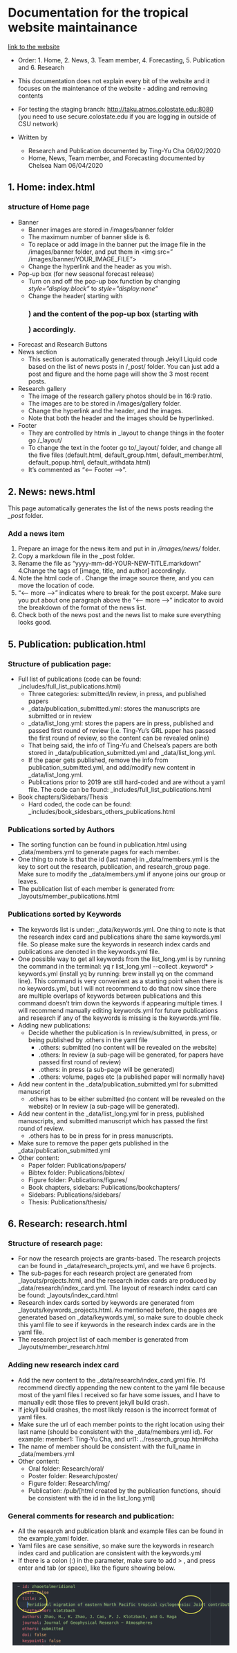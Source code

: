 # Documentation for the tropical website maintainance
[link to the website](tropical.colostate.edu)

* Order: 1. Home, 2. News, 3. Team member, 4. Forecasting, 5. Publication and 6. Research
* This documentation does not explain every bit of the website and it focuses on the maintenance of the website - adding and removing contents 
* For testing the staging branch: http://taku.atmos.colostate.edu:8080 (you need to use secure.colostate.edu if you are logging in outside of CSU network)

* Written by
     - Research and Publication documented by Ting-Yu Cha 06/02/2020
     - Home, News, Team member, and Forecasting documented by Chelsea Nam 06/04/2020



## 1. Home: index.html
### structure of Home page
* Banner 
     - Banner images are stored in /images/banner folder
     - The maximum number of banner slide is 6.
     - To replace or add image in the banner put the image file in the /images/banner folder, and put them in <img src=” /images/banner/YOUR_IMAGE_FILE”>
     - Change the hyperlink and the header as you wish.
* Pop-up box (for new seasonal forecast release)
     - Turn on and off the pop-up box function by changing *style=”display:block”* to *style=”display:none”*
     - Change the header( starting with <h3 style=”color:white;”>) and the content of the pop-up box (starting with <p style=”text-align:center”>) accordingly.
* Forecast and Research Buttons 
* News section
     - This section is automatically generated through Jekyll Liquid code based on the list of news posts in /_post/ folder. You can just add a post and figure and the home page will show the 3 most recent posts.
* Research gallery
     - The image of the research gallery photos should be in 16:9 ratio.
     - The images are to be stored in /images/gallery folder.
     - Change the hyperlink and the header, and the images.
     - Note that both the header and the images should be hyperlinked.
* Footer
     - They are controlled by htmls in _layout to change things in the footer go /_layout/
     - To change the text in the footer go to/_layout/ folder, and change all the five files (default.html, default_group.html, default_member.html, default_popup.html, default_withdata.html) 
     - It’s commented as “<-- Footer -->”.

## 2. News: news.html
This page automatically generates the list of the news posts reading the *_post* folder.

### Add a news item

1. Prepare an image for the news item and put in in */images/news/* folder.
2. Copy a markdown file in the _post folder.
3. Rename the file as “yyyy-mm-dd-YOUR-NEW-TITLE.markdown”
4.Change the tags of [image, title, and author] accordingly.
5. Note the html code of <img />. Change the image source there, and you can move the location of code.
6. “<-- more -->” indicates where to break for the post excerpt. Make sure you put about one paragraph above the “<-- more -->” indicator to avoid the breakdown of the format of the news list.
7. Check both of the news post and the news list to make sure everything looks good.



## 5. Publication: publication.html

### Structure of publication page:
- Full list of publications (code can be found: _includes/full_list_publications.html)
     - Three categories: submitted/In review, in press, and published papers
     - _data/publication_submitted.yml: stores the manuscripts are submitted or in review
     - _data/list_long.yml: stores the papers are in press, published and passed first round of review (i.e. Ting-Yu’s GRL paper has passed the first round of review, so the content can be revealed online)
     - That being said, the info of Ting-Yu and Chelsea’s papers are both stored in _data/publication_submitted.yml and _data/list_long.yml.
     - If the paper gets published, remove the info from publication_submitted.yml, and add/modify new content in _data/list_long.yml.
     - Publications prior to 2019 are still hard-coded and are without a yaml file. The code can be found: _includes/full_list_publications.html
- Book chapters/Sidebars/Thesis
     - Hard coded, the code can be found: _includes/book_sidesbars_others_publications.html

### Publications sorted by Authors
- The sorting function can be found in publication.html using _data/members.yml to generate pages for each member. 
- One thing to note is that the id (last name) in _data/members.yml is the key to sort out the research, publication, and research_group page. Make sure to modify the _data/members.yml if anyone joins our group or leaves.
- The publication list of each member is generated from: _layouts/member_publications.html

### Publications sorted by Keywords 
- The keywords list is under: _data/keywords.yml. One thing to note is that the research index card and publications share the same keywords.yml file. So please make sure the keywords in research index cards and publications are denoted in the keywords.yml file.
- One possible way to get all keywords from the list_long.yml is by running the command in the terminal: yq r list_long.yml --collect .keyword* > keywords.yml (install yq by running: brew install yq on the command line). This command is very convenient as a starting point when there is no keywords.yml, but I will not recommend to do that now since there are multiple overlaps of keywords between publications and this command doesn’t trim down the keywords if appearing multiple times. I will recommend manually editing keywords.yml for future publications and research if any of the keywords is missing is the keywords.yml file.
- Adding new publications: 
     - Decide whether the publication is In review/submitted, in press, or being published by .others in the yaml file
          * .others: submitted (no content will be revealed on the website) 
          * .others: In review (a sub-page will be generated, for papers have passed first round of review)
          * .others: in press (a sub-page will be generated)
          * .others: volume, pages etc (a published paper will normally have)
- Add new content in the _data/publication_submitted.yml for submitted manuscript
     - .others has to be either submitted (no content will be revealed on the website) or In review (a sub-page will be generated).
- Add new content in the _data/list_long.yml for in press, published manuscripts, and submitted manuscript which has passed the first round of review.
     - .others has to be in press for in press manuscripts.
- Make sure to remove the paper gets published in the _data/publication_submitted.yml
- Other content:
     - Paper folder: Publications/papers/
     - Bibtex folder: Publications/bibtex/
     - Figure folder: Publications/figures/
     - Book chapters, sidebars: Publications/bookchapters/
     - Sidebars: Publications/sidebars/
     - Thesis: Publications/thesis/



## 6. Research: research.html
### Structure of research page:
- For now the research projects are grants-based. The research projects can be found in _data/research_projects.yml, and we have 6 projects.
- The sub-pages for each research project are generated from _layouts/projects.html, and the research index cards are produced by _data/research/index_card.yml. The layout of research index card can be found: _layouts/index_card.html
- Research index cards sorted by keywords are generated from _layouts/keywords_projects.html. As mentioned before, the pages are generated based on _data/keywords.yml, so make sure to double check this yaml file to see if keywords in the research index cards are in the yaml file.
- The research project list of each member is generated from _layouts/member_research.html

### Adding new research index card
- Add the new content to the _data/research/index_card.yml file. I’d recommend directly appending the new content to the yaml file because most of the yaml files I received so far have some issues, and I have to manually edit those files to prevent jekyll build crash.
- If jekyll build crashes, the most likely reason is the incorrect format of yaml files. 
- Make sure the url of each member points to the right location using their last name (should be consistent with the _data/members.yml id). For example: member1: Ting-Yu Cha, and url1: ../research_group.html#cha
- The name of member should be consistent with the full_name in _data/members.yml
- Other content:
     - Oral folder: Research/oral/
     - Poster folder: Research/poster/
     - Figure folder: Research/img/
     - Publication: /pub/[html created by the publication functions, should be consistent with the id in the list_long.yml]

### General comments for research and publication:
- All the research and publication blank and example files can be found in the example_yaml folder.
- Yaml files are case sensitive, so make sure the keywords in research index card and publication are consistent with the keywords.yml
- If there is a colon (:) in the parameter, make sure to add > , and press enter and tab (or space), like the figure showing below.

<img src="/images/yaml_example_documentation.png"
     alt="yaml_example_documentation.png"
     style="float: center; margin: 10px;" />

